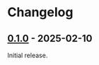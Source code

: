 # Changelog

## [0.1.0] - 2025-02-10

Initial release.

[0.1.0]: https://github.com/oxidecomputer/oxnet/releases/oxnet-0.1.0

